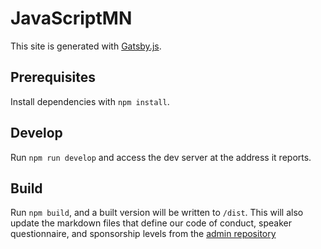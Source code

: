 # JavaScriptMN
This site is generated with [Gatsby.js](https://github.com/gatsbyjs/gatsby).

## Prerequisites
Install dependencies with `npm install`.

## Develop
Run `npm run develop` and access the dev server at the address it reports.

## Build
Run `npm build`, and a built version will be written to `/dist`. This will
also update the markdown files that define our code of conduct, speaker
questionnaire, and sponsorship levels from the [admin repository](https://github.com/javascriptmn/javascriptmn)
